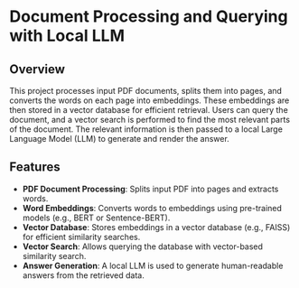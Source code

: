 # Document Processing and Querying with Local LLM

## Overview

This project processes input PDF documents, splits them into pages, and converts the words on each page into embeddings. These embeddings are then stored in a vector database for efficient retrieval. Users can query the document, and a vector search is performed to find the most relevant parts of the document. The relevant information is then passed to a local Large Language Model (LLM) to generate and render the answer.

## Features

- **PDF Document Processing**: Splits input PDF into pages and extracts words.
- **Word Embeddings**: Converts words to embeddings using pre-trained models (e.g., BERT or Sentence-BERT).
- **Vector Database**: Stores embeddings in a vector database (e.g., FAISS) for efficient similarity searches.
- **Vector Search**: Allows querying the database with vector-based similarity search.
- **Answer Generation**: A local LLM is used to generate human-readable answers from the retrieved data.

